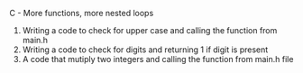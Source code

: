 C - More functions, more nested loops
1. Writing a code to check for upper case and calling the function from main.h
2. Writing a code to check for digits and returning 1 if digit is present
3. A code that mutiply two integers and calling the function from main.h file
  
